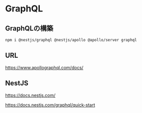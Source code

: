 # GraphQL

## GraphQLの構築

```bash
npm i @nestjs/graphql @nestjs/apollo @apollo/server graphql
```

## URL

https://www.apollographql.com/docs/


## NestJS

https://docs.nestjs.com/

https://docs.nestjs.com/graphql/quick-start

